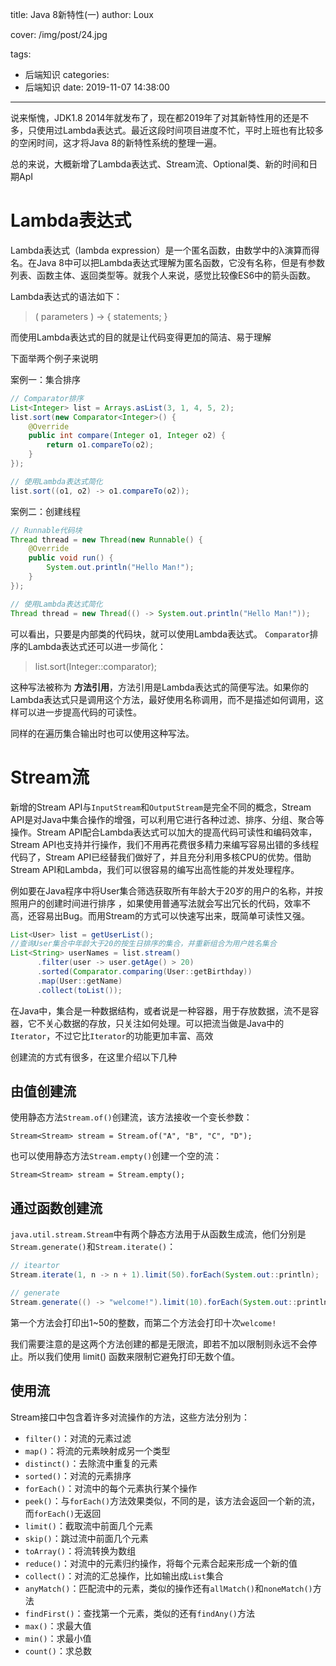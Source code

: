 title: Java 8新特性(一)
author: Loux

cover: /img/post/24.jpg

tags:

  - 后端知识
categories:
  - 后端知识
date: 2019-11-07 14:38:00
---
说来惭愧，JDK1.8 2014年就发布了，现在都2019年了对其新特性用的还是不多，只使用过Lambda表达式。最近这段时间项目进度不忙，平时上班也有比较多的空闲时间，这才将Java 8的新特性系统的整理一遍。

总的来说，大概新增了Lambda表达式、Stream流、Optional类、新的时间和日期ApI

# Lambda表达式

 Lambda表达式（lambda expression）是一个匿名函数，由数学中的λ演算而得名。在Java 8中可以把Lambda表达式理解为匿名函数，它没有名称，但是有参数列表、函数主体、返回类型等。就我个人来说，感觉比较像ES6中的箭头函数。

Lambda表达式的语法如下：

> ( parameters ) -> { statements;  }

而使用Lambda表达式的目的就是让代码变得更加的简洁、易于理解

下面举两个例子来说明

案例一：集合排序

```java
// Comparator排序
List<Integer> list = Arrays.asList(3, 1, 4, 5, 2);
list.sort(new Comparator<Integer>() {
    @Override
    public int compare(Integer o1, Integer o2) {
        return o1.compareTo(o2);
    }
});

// 使用Lambda表达式简化
list.sort((o1, o2) -> o1.compareTo(o2));
```

案例二：创建线程

```java
// Runnable代码块
Thread thread = new Thread(new Runnable() {
    @Override
    public void run() {
        System.out.println("Hello Man!");
    }
});

// 使用Lambda表达式简化
Thread thread = new Thread(() -> System.out.println("Hello Man!"));
```

可以看出，只要是内部类的代码块，就可以使用Lambda表达式。 `Comparator`排序的Lambda表达式还可以进一步简化： 

> list.sort(Integer::comparator);

 这种写法被称为 **方法引用**，方法引用是Lambda表达式的简便写法。如果你的Lambda表达式只是调用这个方法，最好使用名称调用，而不是描述如何调用，这样可以进一步提高代码的可读性。 

同样的在遍历集合输出时也可以使用这种写法。

# Stream流

 新增的Stream API与`InputStream`和`OutputStream`是完全不同的概念，Stream API是对Java中集合操作的增强，可以利用它进行各种过滤、排序、分组、聚合等操作。Stream API配合Lambda表达式可以加大的提高代码可读性和编码效率，Stream API也支持并行操作，我们不用再花费很多精力来编写容易出错的多线程代码了，Stream API已经替我们做好了，并且充分利用多核CPU的优势。借助Stream API和Lambda，我们可以很容易的编写出高性能的并发处理程序。 

例如要在Java程序中将User集合筛选获取所有年龄大于20岁的用户的名称，并按照用户的创建时间进行排序 ，如果使用普通写法就会写出冗长的代码，效率不高，还容易出Bug。而用Stream的方式可以快速写出来，既简单可读性又强。

```java
List<User> list = getUserList();
//查询User集合中年龄大于20的按生日排序的集合，并重新组合为用户姓名集合
List<String> userNames = list.stream()
      .filter(user -> user.getAge() > 20)
      .sorted(Comparator.comparing(User::getBirthday))
      .map(User::getName)
      .collect(toList());
```

 在Java中，集合是一种数据结构，或者说是一种容器，用于存放数据，流不是容器，它不关心数据的存放，只关注如何处理。可以把流当做是Java中的`Iterator`，不过它比`Iterator`的功能更加丰富、高效

创建流的方式有很多，在这里介绍以下几种

## 由值创建流

 使用静态方法`Stream.of()`创建流，该方法接收一个变长参数： 

`Stream<Stream> stream = Stream.of("A", "B", "C", "D"); `

 也可以使用静态方法`Stream.empty()`创建一个空的流： 

` Stream<Stream> stream = Stream.empty(); `

## 通过函数创建流

 `java.util.stream.Stream`中有两个静态方法用于从函数生成流，他们分别是`Stream.generate()`和`Stream.iterate()`： 

```java
// iteartor
Stream.iterate(1, n -> n + 1).limit(50).forEach(System.out::println);

// generate
Stream.generate(() -> "welcome!").limit(10).forEach(System.out::println);
```

第一个方法会打印出1~50的整数，而第二个方法会打印十次`welcome!`

我们需要注意的是这两个方法创建的都是无限流，即若不加以限制则永远不会停止。所以我们使用 limit() 函数来限制它避免打印无数个值。

## 使用流

Stream接口中包含着许多对流操作的方法，这些方法分别为：

- `filter()`：对流的元素过滤
- `map()`：将流的元素映射成另一个类型
- `distinct()`：去除流中重复的元素
- `sorted()`：对流的元素排序
- `forEach()`：对流中的每个元素执行某个操作
- `peek()`：与`forEach()`方法效果类似，不同的是，该方法会返回一个新的流，而`forEach()`无返回
- `limit()`：截取流中前面几个元素
- `skip()`：跳过流中前面几个元素
- `toArray()`：将流转换为数组
- `reduce()`：对流中的元素归约操作，将每个元素合起来形成一个新的值
- `collect()`：对流的汇总操作，比如输出成`List`集合
- `anyMatch()`：匹配流中的元素，类似的操作还有`allMatch()`和`noneMatch()`方法
- `findFirst()`：查找第一个元素，类似的还有`findAny()`方法
- `max()`：求最大值
- `min()`：求最小值
- `count()`：求总数





